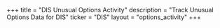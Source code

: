 +++
title = "DIS Unusual Options Activity"
description = "Track Unusual Options Data for DIS"
ticker = "DIS"
layout = "options_activity"
+++

